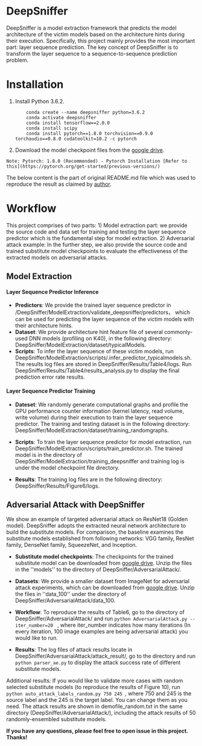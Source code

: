 # DeepSniffer
DeepSniffer is a model extraction framework that predicts the model architecture of the victim models based on the architecture hints during their execution. Specifically, this project mainly provides the most important part: layer sequence prediction. The key concept of DeepSniffer is to transform the layer sequence to a sequence-to-sequence prediction problem.
# Installation
1) Install Python 3.6.2.
    ```
        conda create --name deepsniffer python=3.6.2
        conda activate deepsniffer
        conda install tensorflow==2.0.0
        conda install scipy
        conda install pytorch==1.8.0 torchvision==0.9.0 torchaudio==0.8.0 cudatoolkit=10.2 -c pytorch
    ```
2) Download the model checkpoint files from the [google drive](https://drive.google.com/drive/folders/1JrTkT9C0klWFMK4x-KSMqvvPJ7k3TL6U?usp=sharing).

`Note: Pytorch: 1.8.0 (Recommended) - Pytorch Installation [Refer to this](https://pytorch.org/get-started/previous-versions/)`

The below content is the part of original README.md file which was used to reproduce the result as claimed by [author](https://github.com/xinghu7788/DeepSniffer).

# Workflow
This project comprises of two parts: 1) Model extraction part: we provide the source code and data set for training and testing the layer sequence predictor which is the fundamental step for model extraction. 
2) Adversarial attack example: In the further step, we also provide the source code and trained substitute model checkpoints to evaluate the effectiveness of the extracted models on adversarial attacks. 
## Model Extraction
#### Layer Sequence Predictor Inference 
* **Predictors**: We provide the trained layer sequence predictor in /DeepSniffer/ModelExtraction/validate_deepsniffer/predictors， which can be used for predicting the layer sequence of the victim models with their architecture hints. 
* **Dataset**: We provide architecture hint feature file of several commonly-used DNN models (profiling on K40), in the following directory: DeepSniffer/ModelExtraction/dataset/typicalModels.
* **Scripts**: To infer the layer sequence of these victim models, run 
DeepSniffer/ModelExtraction/scripts/.infer_predictor_typicalmodels.sh. The results log files are stored in DeepSniffer/Results/Table4/logs. Run DeepSniffer/Results/Table4/results_analysis.py to display the final prediction error rate results.

#### Layer Sequence Predictor Training
* **Dateset**: We randomly generate computational graphs and profile the GPU performance counter information (kernel latency, read volume, write volume) during their execution to train the layer sequence predictor. The training and testing dataset is in the following directory: DeepSniffer/ModelExtraction/dataset/training_randomgraphs.

* **Scripts**: To train the layer sequence predictor for model extraction, run DeepSniffer/ModelExtraction/scripts/train_predictor.sh. The trained model is in the directory of DeepSniffer/ModelExtraction/training_deepsniffer and training log is under the model checkpoint file directory.

* **Results**: The training log files are in the following directory: DeepSniffer/Results/Figure6/logs.

## Adversarial Attack with DeepSniffer
We show an example of targeted adversarial attack on ResNet18 (Golden model). DeepSniffer adopts the extracted neural network architecture to build the substitute models. For comparison, the baseline examines the substitute models established from following networks: VGG family, ResNet family, DenseNet family, SqueezeNet, and Inception.

* **Substitute model checkpoints**: The checkpoints for the trained substitute model can be downloaded from [google drive](https://drive.google.com/drive/folders/1JrTkT9C0klWFMK4x-KSMqvvPJ7k3TL6U?usp=sharing). Unzip the files in the ''models'' to the directory of  DeepSniffer/AdversarialAttack/. 
* **Datasets**: We provide a smaller dataset from ImageNet for adversarial attack experiments, which can be downloaded from [google drive](https://drive.google.com/drive/folders/1JrTkT9C0klWFMK4x-KSMqvvPJ7k3TL6U?usp=sharing). Unzip the files in ''data_100'' under the directory of DeepSniffer/AdversarialAttack/data_100. 
* **Workflow**: To reproduce the results of Table6, go to the directory of DeepSniffer/AdversarialAttack/ and run ```python AdversarialAttack.py --iter_number=20 ``` , where iter_number indicates how many iterations (In every iteration, 100 image examples are being adversarial attack) you would like to run.

* **Results**: The log files of attack results locate in DeepSniffer/AdversarialAttack/attack_result/, go to the directory and run ```python parser_ae.py``` to display the attack success rate of different substitute models.

Additional results: If you would like to validate more cases with random selected substitute models (to reproduce the results of Figure 10), run ```python auto_attack_labels_random.py 750 245 ```, where 750 and 245 is the source label and the 245 is the target label. You can change them as you need. The attack results are shown in demofile_random.txt in the same directory (DeepSniffer/AdversarialAttack/), including the attack results of 50 randomly-ensembled substitute models.

**If you have any questions, please feel free to open issue in this project. Thanks!**


